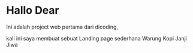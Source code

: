 # Hallo Dear
Ini adalah project web pertama dari dicoding, 

kali ini saya membuat sebuat Landing page sederhana Warung Kopi Janji Jiwa
